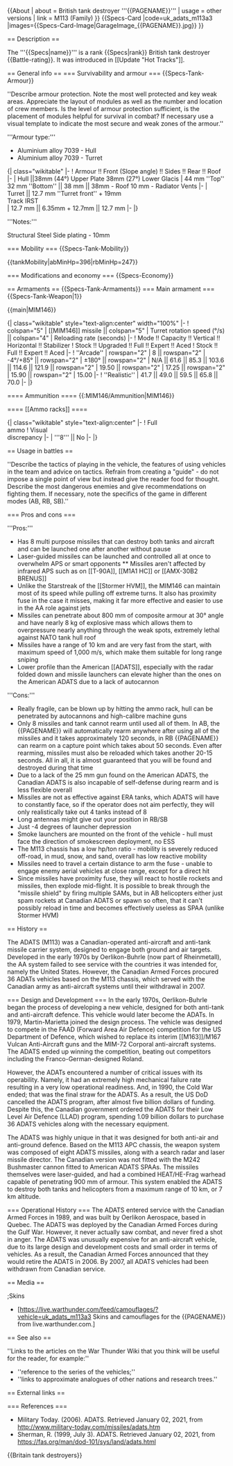 {{About
| about = British tank destroyer '''{{PAGENAME}}'''
| usage = other versions
| link = M113 (Family)
}}
{{Specs-Card
|code=uk_adats_m113a3
|images={{Specs-Card-Image|GarageImage_{{PAGENAME}}.jpg}}
}}

== Description ==
<!-- ''In the description, the first part should be about the history of the creation and combat usage of the vehicle, as well as its key features. In the second part, tell the reader about the ground vehicle in the game. Insert a screenshot of the vehicle, so that if the novice player does not remember the vehicle by name, he will immediately understand what kind of vehicle the article is talking about.'' -->
The '''{{Specs|name}}''' is a rank {{Specs|rank}} British tank destroyer {{Battle-rating}}. It was introduced in [[Update "Hot Tracks"]].

== General info ==
=== Survivability and armour ===
{{Specs-Tank-Armour}}
<!-- ''Describe armour protection. Note the most well protected and key weak areas. Appreciate the layout of modules as well as the number and location of crew members. Is the level of armour protection sufficient, is the placement of modules helpful for survival in combat? If necessary use a visual template to indicate the most secure and weak zones of the armour.'' -->
''Describe armour protection. Note the most well protected and key weak areas. Appreciate the layout of modules as well as the number and location of crew members. Is the level of armour protection sufficient, is the placement of modules helpful for survival in combat? If necessary use a visual template to indicate the most secure and weak zones of the armour.''

'''Armour type:'''

* Aluminium alloy 7039 - Hull 
* Aluminium alloy 7039 - Turret 

{| class="wikitable"
|-
! Armour !! Front (Slope angle) !! Sides !! Rear !! Roof
|-
| Hull ||38mm (44°) Upper Plate
38mm (27°)  Lower Glacis
| 44 mm ''Top'' <br>32 mm ''Bottom'' || 38 mm || 38mm - Roof 
10 mm - Radiator Vents
|-
| Turret || 12.7 mm ''Turret front'' + 19mm  
Track IRST<br> 
| 12.7 mm || 6.35mm + 12.7mm || 12.7 mm
|-
|}

'''Notes:'''

Structural Steel Side plating - 10mm  <!-- Any additional notes which the user needs to be aware of -->
<!-- Example: * Suspension wheels are 20 mm thick, tracks are 30 mm thick, and torsion bars are 60 mm thick. -->

=== Mobility ===
{{Specs-Tank-Mobility}}
<!-- ''Write about the mobility of the ground vehicle. Estimate the specific power and manoeuvrability, as well as the maximum speed forwards and backwards.'' -->

{{tankMobility|abMinHp=396|rbMinHp=247}}

=== Modifications and economy ===
{{Specs-Economy}}

== Armaments ==
{{Specs-Tank-Armaments}}
=== Main armament ===
{{Specs-Tank-Weapon|1}}
<!-- ''Give the reader information about the characteristics of the main gun. Assess its effectiveness in a battle based on the reloading speed, ballistics and the power of shells. Do not forget about the flexibility of the fire, that is how quickly the cannon can be aimed at the target, open fire on it and aim at another enemy. Add a link to the main article on the gun: <code><nowiki>{{main|Name of the weapon}}</nowiki></code>. Describe in general terms the ammunition available for the main gun. Give advice on how to use them and how to fill the ammunition storage.'' -->
{{main|MIM146}}

{| class="wikitable" style="text-align:center" width="100%"
|-
! colspan="5" | [[MIM146]] missile || colspan="5" | Turret rotation speed (°/s) || colspan="4" | Reloading rate (seconds)
|-
! Mode !! Capacity !! Vertical !! Horizontal !! Stabilizer
! Stock !! Upgraded !! Full !! Expert !! Aced
! Stock !! Full !! Expert !! Aced
|-
! ''Arcade''
| rowspan="2" | 8 || rowspan="2" | -4°/+85° || rowspan="2" | ±180° || rowspan="2" | N/A || 61.6 || 85.3 || 103.6 || 114.6 || 121.9 || rowspan="2" | 19.50 || rowspan="2" | 17.25 || rowspan="2" | 15.90 || rowspan="2" | 15.00
|-
! ''Realistic''
| 41.7 || 49.0 || 59.5 || 65.8 || 70.0
|-
|}

==== Ammunition ====
{{:MIM146/Ammunition|MIM146}}

==== [[Ammo racks]] ====
<!-- [[File:Ammoracks_{{PAGENAME}}.png|right|thumb|x250px|[[Ammo racks]] of the {{PAGENAME}}]] -->
<!-- '''Last updated:''' -->
{| class="wikitable" style="text-align:center"
|-
! Full<br>ammo
! Visual<br>discrepancy
|-
| '''8''' || No
|-
|}

== Usage in battles ==
<!-- ''Describe the tactics of playing in the vehicle, the features of using vehicles in the team and advice on tactics. Refrain from creating a "guide" - do not impose a single point of view but instead give the reader food for thought. Describe the most dangerous enemies and give recommendations on fighting them. If necessary, note the specifics of the game in different modes (AB, RB, SB).'' -->
''Describe the tactics of playing in the vehicle, the features of using vehicles in the team and advice on tactics. Refrain from creating a "guide" - do not impose a single point of view but instead give the reader food for thought. Describe the most dangerous enemies and give recommendations on fighting them. If necessary, note the specifics of the game in different modes (AB, RB, SB).''

=== Pros and cons ===
<!-- ''Summarise and briefly evaluate the vehicle in terms of its characteristics and combat effectiveness. Mark its pros and cons in a bulleted list. Try not to use more than 6 points for each of the characteristics. Avoid using categorical definitions such as "bad", "good" and the like - use substitutions with softer forms such as "inadequate" and "effective".'' -->

'''Pros:'''

* Has 8 multi purpose missiles that can destroy both tanks and aircraft and can be launched one after another without pause
* Laser-guided missiles can be launched and controlled all at once to overwhelm APS or smart opponents
** Missiles aren't affected by infrared APS such as on [[T-90A]], [[M1A1 HC]] or [[AMX-30B2 BRENUS]]
* Unlike the Starstreak of the [[Stormer HVM]], the MIM146 can maintain most of its speed while pulling off extreme turns. It also has proximity fuse in the case it misses, making it far more effective and easier to use in the AA role against jets
* Missiles can penetrate about 800 mm of composite armour at 30° angle and have nearly 8 kg of explosive mass which allows them to overpressure nearly anything through the weak spots, extremely lethal against NATO tank hull roof
* Missiles have a range of 10 km and are very fast from the start, with maximum speed of 1,000 m/s, which make them suitable for long range sniping
* Lower profile than the American [[ADATS]], especially with the radar folded down and missile launchers can elevate higher than the ones on the American ADATS due to a lack of autocannon

'''Cons:'''

* Really fragile, can be blown up by hitting the ammo rack, hull can be penetrated by autocannons and high-calibre machine guns
* Only 8 missiles and tank cannot rearm until used all of them. In AB, the {{PAGENAME}} will automatically rearm anywhere after using all of the missiles and it takes approximately 120 seconds, in RB {{PAGENAME}} can rearm on a capture point which takes about 50 seconds. Even after rearming, missiles must also be reloaded which takes another 20-15 seconds. All in all, it is almost guaranteed that you will be found and destroyed during that time 
* Due to a lack of the 25 mm gun found on the American ADATS, the Canadian ADATS is also incapable of self-defense during rearm and is less flexible overall
* Missiles are not as effective against ERA tanks, which ADATS will have to constantly face, so if the operator does not aim perfectly, they will only realistically take out 4 tanks instead of 8
* Long antennas might give out your position in RB/SB
* Just -4 degrees of launcher depression
* Smoke launchers are mounted on the front of the vehicle - hull must face the direction of smokescreen deployment, no ESS
* The M113 chassis has a low hp/ton ratio - mobility is severely reduced off-road, in mud, snow, and sand, overall has low reactive mobility
* Missiles need to travel a certain distance to arm the fuse - unable to engage enemy aerial vehicles at close range, except for a direct hit
* Since missiles have proximity fuse, they will react to hostile rockets and missiles, then explode mid-flight. It is possible to break through the "missile shield" by firing multiple SAMs, but in AB helicopters either just spam rockets at Canadian ADATS or spawn so often, that it can't possibly reload in time and becomes effectively useless as SPAA (unlike Stormer HVM)

== History ==
<!-- ''Describe the history of the creation and combat usage of the vehicle in more detail than in the introduction. If the historical reference turns out to be too long, take it to a separate article, taking a link to the article about the vehicle and adding a block "/History" (example: <nowiki>https://wiki.warthunder.com/(Vehicle-name)/History</nowiki>) and add a link to it here using the <code>main</code> template. Be sure to reference text and sources by using <code><nowiki><ref></ref></nowiki></code>, as well as adding them at the end of the article with <code><nowiki><references /></nowiki></code>. This section may also include the vehicle's dev blog entry (if applicable) and the in-game encyclopedia description (under <code><nowiki>=== In-game description ===</nowiki></code>, also if applicable).'' -->

The ADATS (M113) was a Canadian-operated anti-aircraft and anti-tank missile carrier system, designed to engage both ground and air targets. Developed in the early 1970s by Oerlikon-Buhrle (now part of Rheinmetall), the AA system failed to see service with the countries it was intended for, namely the United States. However, the Canadian Armed Forces procured 36 ADATs vehicles based on the M113 chassis, which served with the Canadian army as anti-aircraft systems until their withdrawal in 2007.

=== Design and Development ===
In the early 1970s, Oerlikon-Buhrle began the process of developing a new vehicle, designed for both anti-tank and anti-aircraft defence. This vehicle would later become the ADATs. In 1979, Martin-Marietta joined the design process. The vehicle was designed to compete in the FAAD (Forward Area Air Defence) competition for the US Department of Defence, which wished to replace its interim [[M163]]/M167 Vulcan Anti-Aircraft guns and the MIM-72 Corporal anti-aircraft systems. The ADATS ended up winning the competition, beating out competitors including the Franco-German-designed Roland.

However, the ADATs encountered a number of critical issues with its operability. Namely, it had an extremely high mechanical failure rate resulting in a very low operational readiness. And, in 1990, the Cold War ended; that was the final straw for the ADATS. As a result, the US DoD cancelled the ADATS program, after almost five billion dollars of funding. Despite this, the Canadian government ordered the ADATS for their Low Level Air Defence (LLAD) program, spending 1.09 billion dollars to purchase 36 ADATS vehicles along with the necessary equipment.

The ADATS was highly unique in that it was designed for both anti-air and anti-ground defence. Based on the M113 APC chassis, the weapon system was composed of eight ADATS missiles, along with a search radar and laser missile director. The Canadian version was not fitted with the M242 Bushmaster cannon fitted to American ADATS SPAAs. The missiles themselves were laser-guided, and had a combined HEAT/HE-Frag warhead capable of penetrating 900 mm of armour. This system enabled the ADATS to destroy both tanks and helicopters from a maximum range of 10 km, or 7 km altitude.

=== Operational History ===
The ADATS entered service with the Canadian Armed Forces in 1989, and was built by Oerlikon Aerospace, based in Quebec. The ADATS was deployed by the Canadian Armed Forces during the Gulf War. However, it never actually saw combat, and never fired a shot in anger. The ADATS was unusually expensive for an anti-aircraft vehicle, due to its large design and development costs and small order in terms of vehicles. As a result, the Canadian Armed Forces announced that they would retire the ADATS in 2006. By 2007, all ADATS vehicles had been withdrawn from Canadian service.

== Media ==
<!-- ''Excellent additions to the article would be video guides, screenshots from the game, and photos.'' -->

;Skins

* [https://live.warthunder.com/feed/camouflages/?vehicle=uk_adats_m113a3 Skins and camouflages for the {{PAGENAME}} from live.warthunder.com.]

== See also ==
<!-- ''Links to the articles on the War Thunder Wiki that you think will be useful for the reader, for example:''
* ''reference to the series of the vehicles;''
* ''links to approximate analogues of other nations and research trees.'' -->
''Links to the articles on the War Thunder Wiki that you think will be useful for the reader, for example:''

* ''reference to the series of the vehicles;''
* ''links to approximate analogues of other nations and research trees.''

== External links ==
<!-- ''Paste links to sources and external resources, such as:''
* ''topic on the official game forum;''
* ''other literature.'' -->

=== References ===

* Military Today. (2006). ADATS. Retrieved January 02, 2021, from <nowiki>http://www.military-today.com/missiles/adats.htm</nowiki>
* Sherman, R. (1999, July 3). ADATS. Retrieved January 02, 2021, from <nowiki>https://fas.org/man/dod-101/sys/land/adats.html</nowiki>

{{Britain tank destroyers}}